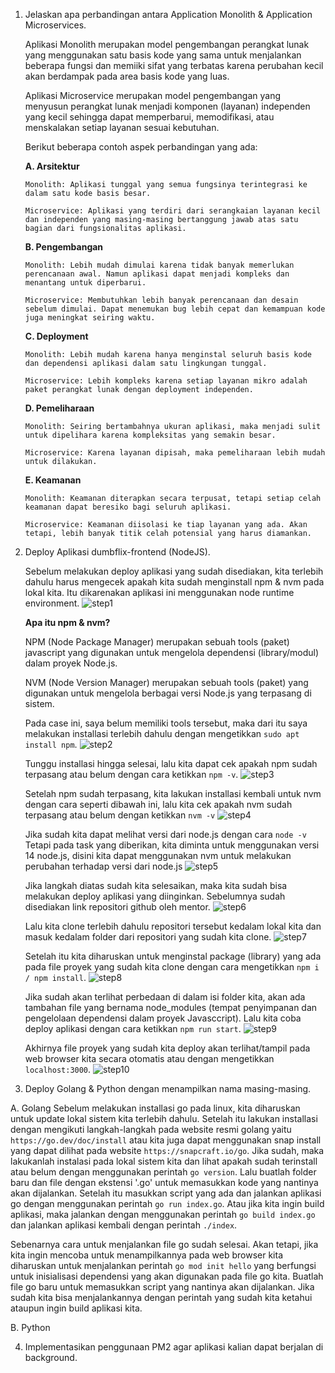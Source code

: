 1. Jelaskan apa perbandingan antara Application Monolith & Application Microservices.

    Aplikasi Monolith merupakan model pengembangan perangkat lunak yang menggunakan satu basis kode yang sama untuk menjalankan beberapa fungsi dan memiiki sifat yang terbatas karena perubahan kecil akan berdampak pada area basis kode yang luas.

   Aplikasi Microservice merupakan model pengembangan yang menyusun perangkat lunak menjadi komponen (layanan) independen yang kecil sehingga dapat memperbarui, memodifikasi, atau menskalakan setiap layanan sesuai kebutuhan.
    
    Berikut beberapa contoh aspek perbandingan yang ada:
    
    **A. Arsitektur**
    ```
    Monolith: Aplikasi tunggal yang semua fungsinya terintegrasi ke dalam satu kode basis besar.
    
    Microservice: Aplikasi yang terdiri dari serangkaian layanan kecil dan independen yang masing-masing bertanggung jawab atas satu bagian dari fungsionalitas aplikasi.
    ```
    
    **B. Pengembangan**
    ```
    Monolith: Lebih mudah dimulai karena tidak banyak memerlukan perencanaan awal. Namun aplikasi dapat menjadi kompleks dan menantang untuk diperbarui.
    
    Microservice: Membutuhkan lebih banyak perencanaan dan desain sebelum dimulai. Dapat menemukan bug lebih cepat dan kemampuan kode juga meningkat seiring waktu.
    ```
    
    **C. Deployment**
    ```
    Monolith: Lebih mudah karena hanya menginstal seluruh basis kode dan dependensi aplikasi dalam satu lingkungan tunggal.
    
    Microservice: Lebih kompleks karena setiap layanan mikro adalah paket perangkat lunak dengan deployment independen.
    ```
    
    **D. Pemeliharaan**
    ```
    Monolith: Seiring bertambahnya ukuran aplikasi, maka menjadi sulit untuk dipelihara karena kompleksitas yang semakin besar.
    
    Microservice: Karena layanan dipisah, maka pemeliharaan lebih mudah untuk dilakukan.
    ```
    
    **E. Keamanan**
    ```
    Monolith: Keamanan diterapkan secara terpusat, tetapi setiap celah keamanan dapat beresiko bagi seluruh aplikasi.
    
    Microservice: Keamanan diisolasi ke tiap layanan yang ada. Akan tetapi, lebih banyak titik celah potensial yang harus diamankan.
    ```


2. Deploy Aplikasi dumbflix-frontend (NodeJS).

    Sebelum melakukan deploy aplikasi yang sudah disediakan, kita terlebih dahulu harus mengecek apakah kita sudah menginstall npm & nvm pada lokal kita. Itu dikarenakan aplikasi ini menggunakan node runtime environment.
   ![step1](https://github.com/user-attachments/assets/f25fd1ea-298b-430f-8dbd-b07aac9729f3)
   
    **Apa itu npm & nvm?**
   
    NPM (Node Package Manager) merupakan sebuah tools (paket) javascript yang digunakan untuk mengelola dependensi (library/modul) dalam proyek Node.js.
   
    NVM (Node Version Manager) merupakan sebuah tools (paket) yang digunakan untuk mengelola berbagai versi Node.js yang terpasang di sistem.
    
    Pada case ini, saya belum memiliki tools tersebut, maka dari itu saya melakukan installasi terlebih dahulu dengan mengetikkan ``` sudo apt install npm ```.
   ![step2](https://github.com/user-attachments/assets/29fc8631-6e52-4ed6-a52b-c7bd581ce7dd)

    Tunggu installasi hingga selesai, lalu kita dapat cek apakah npm sudah terpasang atau belum dengan cara ketikkan ``` npm -v ```.
   ![step3](https://github.com/user-attachments/assets/f84d1a1a-db46-4090-83d4-c6c8e3552d9f)

    Setelah npm sudah terpasang, kita lakukan installasi kembali untuk nvm dengan cara seperti dibawah ini, lalu kita cek apakah nvm sudah terpasang atau belum dengan ketikkan ``` nvm -v ```
   ![step4](https://github.com/user-attachments/assets/9abcbfe6-5c8a-42cd-b35f-8a2ebcd98949)

    Jika sudah kita dapat melihat versi dari node.js dengan cara ``` node -v ```
    Tetapi pada task yang diberikan, kita diminta untuk menggunakan versi 14 node.js, disini kita dapat menggunakan nvm untuk melakukan perubahan terhadap versi dari node.js
   ![step5](https://github.com/user-attachments/assets/8a935245-67cc-416b-b5c9-f2128a5810cb)

    Jika langkah diatas sudah kita selesaikan, maka kita sudah bisa melakukan deploy aplikasi yang diinginkan. Sebelumnya sudah disediakan link repositori github oleh mentor.
   ![step6](https://github.com/user-attachments/assets/b975f722-e73f-46e9-886d-f3e1176bc5b1)
    
    Lalu kita clone terlebih dahulu repositori tersebut kedalam lokal kita dan masuk kedalam folder dari repositori yang sudah kita clone.
   ![step7](https://github.com/user-attachments/assets/3c740c40-e423-4663-a351-10937cad5d71)

    Setelah itu kita diharuskan untuk menginstal package (library) yang ada pada file proyek yang sudah kita clone dengan cara mengetikkan ``` npm i / npm install ```.
   ![step8](https://github.com/user-attachments/assets/8150cd98-2d50-48f3-88b6-71b4f8ee759b)

    Jika sudah akan terlihat perbedaan di dalam isi folder kita, akan ada tambahan file yang bernama node_modules (tempat penyimpanan dan pengelolaan dependensi dalam proyek Javasccript). Lalu kita coba deploy aplikasi dengan cara ketikkan ``` npm run start ```.
   ![step9](https://github.com/user-attachments/assets/882db70d-bc71-4591-b05d-5f866733d283)

    Akhirnya file proyek yang sudah kita deploy akan terlihat/tampil pada web browser kita secara otomatis atau dengan mengetikkan ``` localhost:3000 ```.
   ![step10](https://github.com/user-attachments/assets/4c58cb75-f40e-481f-86d0-ee2f849fea56)


3. Deploy Golang & Python dengan menampilkan nama masing-masing.

A. Golang
Sebelum melakukan installasi go pada linux, kita diharuskan untuk update lokal sistem kita terlebih dahulu.
Setelah itu lakukan installasi dengan mengikuti langkah-langkah pada website resmi golang yaitu ``` https://go.dev/doc/install ``` atau kita juga dapat menggunakan snap install yang dapat dilihat pada website ``` https://snapcraft.io/go ```.
Jika sudah, maka lakukanlah instalasi pada lokal sistem kita dan lihat apakah sudah terinstall atau belum dengan menggunakan perintah ``` go version ```.
Lalu buatlah folder baru dan file dengan ekstensi '.go' untuk memasukkan kode yang nantinya akan dijalankan.
Setelah itu masukkan script yang ada dan jalankan aplikasi go dengan menggunakan perintah ``` go run index.go ```.
Atau jika kita ingin build aplikasi, maka jalankan dengan menggunakan perintah ``` go build index.go ``` dan jalankan aplikasi kembali dengan perintah ``` ./index ```.

Sebenarnya cara untuk menjalankan file go sudah selesai. Akan tetapi, jika kita ingin mencoba untuk menampilkannya pada web browser kita diharuskan untuk menjalankan perintah ``` go mod init hello ``` yang berfungsi untuk inisialisasi dependensi yang akan digunakan pada file go kita.
Buatlah file go baru untuk memasukkan script yang nantinya akan dijalankan.
Jika sudah kita bisa menjalankannya dengan perintah yang sudah kita ketahui ataupun ingin build aplikasi kita.





B. Python

4. Implementasikan penggunaan PM2 agar aplikasi kalian dapat berjalan di background.

